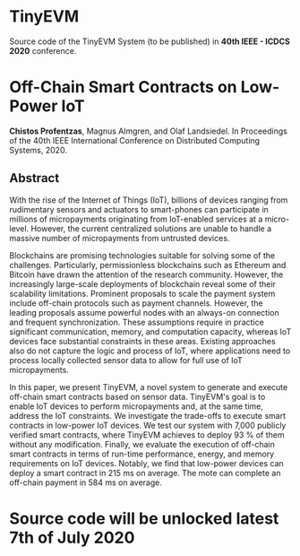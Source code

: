 # TinyEVM

Source code of the TinyEVM System (to be published) in <b>40th IEEE - ICDCS 2020</b> conference.


# Off-Chain Smart Contracts on Low-Power IoT
<b>Chistos Profentzas</b>, Magnus Almgren, and Olaf Landsiedel. In Proceedings of the 40th IEEE International Conference on Distributed Computing Systems, 2020.

## Abstract
With the rise of the Internet of Things (IoT), billions of devices ranging from rudimentary sensors and actuators to smart-phones can participate in millions of micropayments originating from IoT-enabled services at a micro-level.
However, the current centralized solutions are unable to handle a massive number of micropayments from untrusted devices.

Blockchains are promising technologies suitable for solving some of the challenges. 
Particularly, permissionless blockchains such as Ethereum and Bitcoin have drawn the attention of the research community.
However, the increasingly large-scale deployments of blockchain reveal some of their scalability limitations.
Prominent proposals to scale the payment system include off-chain protocols such as payment channels.
However, the leading proposals assume powerful nodes with an always-on connection and frequent synchronization.
These assumptions require in practice significant communication, memory, and computation capacity, whereas IoT devices face substantial constraints in these areas.
Existing approaches also do not capture the logic and process of IoT, where applications need to process locally collected sensor data to allow for full use of IoT micropayments.

In this paper, we present TinyEVM, a novel system to generate and execute off-chain smart contracts based on sensor data.
TinyEVM's goal is to enable IoT devices to perform micropayments and, at the same time, address the IoT constraints.
We investigate the trade-offs to execute smart contracts in low-power IoT devices.
We test our system with 7,000 publicly verified smart contracts, where TinyEVM achieves to deploy 93 % of them without any modification.
Finally, we evaluate the execution of off-chain smart contracts in terms of run-time performance, energy, and memory requirements on IoT devices.
Notably, we find that low-power devices can deploy a smart contract in 215 ms on average.
The mote can complete an off-chain payment in 584 ms on average.


# Source code will be unlocked latest 7th of July 2020 
